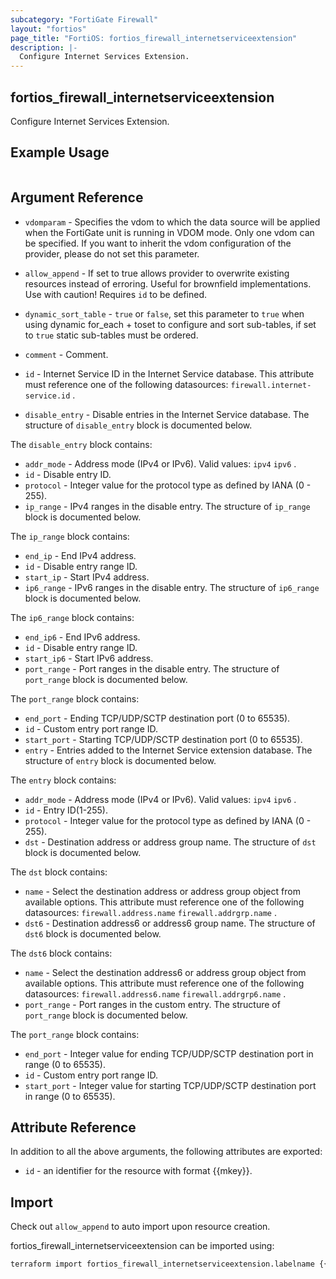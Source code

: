 ```yaml
---
subcategory: "FortiGate Firewall"
layout: "fortios"
page_title: "FortiOS: fortios_firewall_internetserviceextension"
description: |-
  Configure Internet Services Extension.
---
```


## fortios_firewall_internetserviceextension
Configure Internet Services Extension.

## Example Usage

```hcl

```

## Argument Reference
* `vdomparam` - Specifies the vdom to which the data source will be applied when the FortiGate unit is running in VDOM mode. Only one vdom can be specified. If you want to inherit the vdom configuration of the provider, please do not set this parameter.
* `allow_append` - If set to true allows provider to overwrite existing resources instead of erroring. Useful for brownfield implementations. Use with caution! Requires `id` to be defined.
* `dynamic_sort_table` - `true` or `false`, set this parameter to `true` when using dynamic for_each + toset to configure and sort sub-tables, if set to `true` static sub-tables must be ordered.

* `comment` - Comment.
* `id` - Internet Service ID in the Internet Service database. This attribute must reference one of the following datasources: `firewall.internet-service.id` .
* `disable_entry` - Disable entries in the Internet Service database. The structure of `disable_entry` block is documented below.

The `disable_entry` block contains:

* `addr_mode` - Address mode (IPv4 or IPv6). Valid values: `ipv4` `ipv6` .
* `id` - Disable entry ID.
* `protocol` - Integer value for the protocol type as defined by IANA (0 - 255).
* `ip_range` - IPv4 ranges in the disable entry. The structure of `ip_range` block is documented below.

The `ip_range` block contains:

* `end_ip` - End IPv4 address.
* `id` - Disable entry range ID.
* `start_ip` - Start IPv4 address.
* `ip6_range` - IPv6 ranges in the disable entry. The structure of `ip6_range` block is documented below.

The `ip6_range` block contains:

* `end_ip6` - End IPv6 address.
* `id` - Disable entry range ID.
* `start_ip6` - Start IPv6 address.
* `port_range` - Port ranges in the disable entry. The structure of `port_range` block is documented below.

The `port_range` block contains:

* `end_port` - Ending TCP/UDP/SCTP destination port (0 to 65535).
* `id` - Custom entry port range ID.
* `start_port` - Starting TCP/UDP/SCTP destination port (0 to 65535).
* `entry` - Entries added to the Internet Service extension database. The structure of `entry` block is documented below.

The `entry` block contains:

* `addr_mode` - Address mode (IPv4 or IPv6). Valid values: `ipv4` `ipv6` .
* `id` - Entry ID(1-255).
* `protocol` - Integer value for the protocol type as defined by IANA (0 - 255).
* `dst` - Destination address or address group name. The structure of `dst` block is documented below.

The `dst` block contains:

* `name` - Select the destination address or address group object from available options. This attribute must reference one of the following datasources: `firewall.address.name` `firewall.addrgrp.name` .
* `dst6` - Destination address6 or address6 group name. The structure of `dst6` block is documented below.

The `dst6` block contains:

* `name` - Select the destination address6 or address group object from available options. This attribute must reference one of the following datasources: `firewall.address6.name` `firewall.addrgrp6.name` .
* `port_range` - Port ranges in the custom entry. The structure of `port_range` block is documented below.

The `port_range` block contains:

* `end_port` - Integer value for ending TCP/UDP/SCTP destination port in range (0 to 65535).
* `id` - Custom entry port range ID.
* `start_port` - Integer value for starting TCP/UDP/SCTP destination port in range (0 to 65535).

## Attribute Reference

In addition to all the above arguments, the following attributes are exported:
* `id` - an identifier for the resource with format {{mkey}}.

## Import

Check out `allow_append` to auto import upon resource creation.

fortios_firewall_internetserviceextension can be imported using:
```sh
terraform import fortios_firewall_internetserviceextension.labelname {{mkey}}
```
